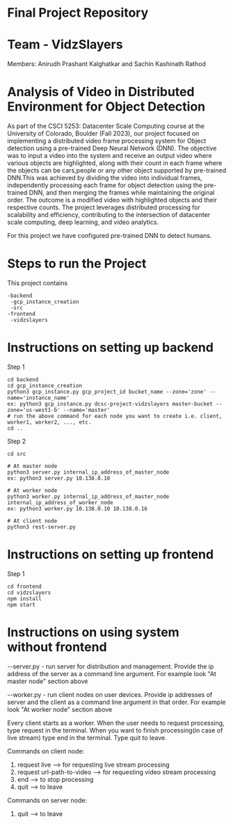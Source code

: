 # Final Project Repository

# Team - VidzSlayers
Members: Anirudh Prashant Kalghatkar and Sachin Kashinath Rathod

# Analysis of Video in Distributed Environment for Object Detection

As part of the CSCI 5253: Datacenter Scale Computing course at the University of Colorado, Boulder (Fall 2023), our project focused on implementing a distributed video frame processing system for Object detection using a pre-trained Deep Neural Network (DNN). The objective was to input a video into the system and receive an output video where various objects are highlighted, along with their count in each frame where the objects can be cars,people or any other object supported by pre-trained DNN.This was achieved by dividing the video into individual frames, independently processing each frame for object detection using the pre-trained DNN, and then merging the frames while maintaining the original order. The outcome is a modified video with highlighted objects and their respective counts. The project leverages distributed processing for scalability and efficiency, contributing to the intersection of datacenter scale computing, deep learning, and video analytics.

For this project we have configured pre-trained DNN to detect humans.

# Steps to run the Project

This project contains

```
-backend
 -gcp_instance_creation
 -src
-frontend
 -vidzslayers
```

# Instructions on setting up backend

Step 1
```
cd backend
cd gcp_instance_creation
python3 gcp_instance.py gcp_project_id bucket_name --zone='zone' --name='instance_name'
ex: python3 gcp_instance.py dcsc-project-vidzslayers master-bucket --zone='us-west1-b' --name='master'
# run the above command for each node you want to create i.e. client, worker1, worker2, ..., etc.
cd ..
```
Step 2
```
cd src

# At master node
python3 server.py internal_ip_address_of_master_node
ex: python3 server.py 10.138.0.10

# At worker node
python3 worker.py internal_ip_address_of_master_node internal_ip_address_of_worker_node
ex: python3 worker.py 10.138.0.10 10.138.0.16

# At client node
python3 rest-server.py
```

# Instructions on setting up frontend
Step 1
```
cd frontend
cd vidzslayers
npm install
npm start
```

# Instructions on using system without frontend

--server.py - run server for distribution and management. Provide the ip address of the server as a command line argument. For example look "At master node" section above

--worker.py - run client nodes on user devices. Provide ip addresses of server and the client as a command line argument in that order. For example look "At worker node" section above

Every client starts as a worker. When the user needs to request processing, type request in the terminal. When you want to finish processing(in case of live stream) type end in the terminal. Type quit to leave.

Commands on client node:

1. request live --> for requesting live stream processing
2. request url-path-to-video --> for requesting video stream processing
3. end --> to stop processing
4. quit --> to leave

Commands on server node:

1. quit --> to leave